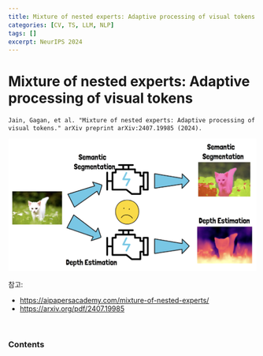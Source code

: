 ```yaml
---
title: Mixture of nested experts: Adaptive processing of visual tokens
categories: [CV, TS, LLM, NLP]
tags: []
excerpt: NeurIPS 2024
---
```


<script src="https://cdn.mathjax.org/mathjax/latest/MathJax.js?config=TeX-AMS-MML_HTMLorMML" type="text/javascript"></script>

# Mixture of nested experts: Adaptive processing of visual tokens

```
Jain, Gagan, et al. "Mixture of nested experts: Adaptive processing of visual tokens." arXiv preprint arXiv:2407.19985 (2024).
```

![figure2](/assets/img/llm/img255.png)

참고: 

- https://aipapersacademy.com/mixture-of-nested-experts/
- https://arxiv.org/pdf/2407.19985

<br>

### Contents

